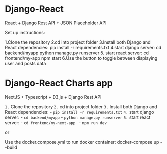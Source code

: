 # Django-React
React + Django Rest API + JSON Placeholder API

Set up instructions:

1.Clone the repository
2.cd into project folder
3.Install both Django and React dependencies:
    pip install -r requirements.txt
4.start django server:
    cd backend/myapp
    python manage.py runserver
5. start react server:
    cd frontend/my-app
    npm start
6.Use the button to toggle between displaying user and posts data 


# Django-React Charts app

NextJS + Typescript + D3.js + Django Rest API

`1.` Clone the repository
`2.` cd into project folder
`3.` Install both Django and React dependencies:
    - ``` pip install -r requirements.txt ```
`4.` start django server:
    - ```cd backend/myapp```
    - ```python manage.py runserver```
`5.` start react server:
    - ```cd frontend/my-next-app ```
    - ``` npm run dev ```

or 

Use the docker.compose.yml to run docker container:  docker-compose up --build

